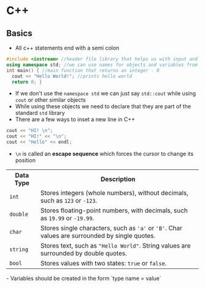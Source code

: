 # C++
## Basics
- All c++ statements end with a semi colon
```C++
#include <iostream> //header file library that helps us with input and output
using namespace std; //we can use names for objects and variables from the standard library
int main() { //main function that returns an integer - 0
  cout << "Hello World!"; //prints hello world
  return 0; }
```
- If we don't use the `namespace std` we can just say `std::cout` while using `cout` or other similar objects
- While using these objects we need to declare that they are part of the standard `std` library
- There are a few ways to inset a new line in C++
```C++
cout << "HI! \n";
cout << "HI!" << "\n";
cout << "Hello" << endl;
```
- `\n` is called an **escape sequence** which forces the cursor to change its position
<table>
  <tr><th>Data Type</th><th>Description</th></tr>
  <tr><td><code>int</code></td><td>Stores integers (whole numbers), without decimals, such as <code>123</code> or <code>-123</code>.</td></tr>
  <tr><td><code>double</code></td><td>Stores floating-point numbers, with decimals, such as <code>19.99</code> or <code>-19.99</code>.</td></tr>
  <tr><td><code>char</code></td><td>Stores single characters, such as <code>'a'</code> or <code>'B'</code>. Char values are surrounded by single quotes.</td></tr>
  <tr><td><code>string</code></td><td>Stores text, such as <code>"Hello World"</code>. String values are surrounded by double quotes.</td></tr>
  <tr><td><code>bool</code></td><td>Stores values with two states: <code>true</code> or <code>false</code>.</td></tr>
</table>
- Variables should be created in the form `type name = value`

